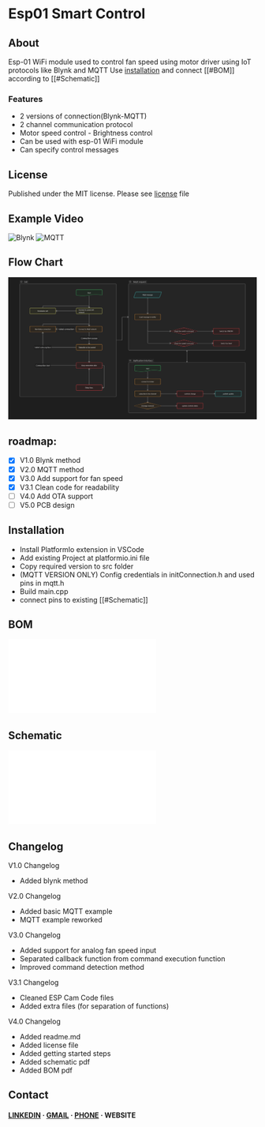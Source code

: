 # Esp01 Smart Control

## About

Esp-01 WiFi module used to control fan speed using motor driver using IoT protocols like Blynk and MQTT
Use [installation](#Installation) and connect [[#BOM]] according to [[#Schematic]]

### Features
- 2 versions of connection(Blynk-MQTT)
- 2 channel communication protocol
- Motor speed control - Brightness control 
- Can be used with esp-01 WiFi module
- Can specify control messages 

## License

Published under the MIT license. Please see [license](license.txt) file

## Example Video
![Blynk](https://github.com/user-attachments/assets/32c7c02d-c2f8-4455-8e3d-dadd16c209c2)
![MQTT](https://github.com/user-attachments/assets/6cf44402-19e3-4bf0-a1f2-715a8441f3bc)

## Flow Chart

![FlowChart](/media/Flowchart.png)

## roadmap:

- [x] V1.0 Blynk method
- [x] V2.0 MQTT method
- [x] V3.0 Add support for fan speed
- [x] V3.1 Clean code for readability
- [ ] V4.0 Add OTA support
- [ ] V5.0 PCB design

## Installation

- Install PlatformIo extension in VSCode
- Add existing Project at platformio.ini file
- Copy required version to src folder
- (MQTT VERSION ONLY) Config credentials in initConnection.h and used pins in mqtt.h
- Build main.cpp
- connect pins to existing [[#Schematic]]

## BOM

![BOM](/media/BOM.pdf)
## Schematic

![Schematic](/media/Schematic1.SchDoc.PDF)
## Changelog

V1.0 Changelog

- Added blynk method

V2.0 Changelog

- Added basic MQTT example
- MQTT example reworked

V3.0 Changelog

- Added support for analog fan speed input
- Separated callback function from command execution function
- Improved command detection method

V3.1 Changelog

- Cleaned ESP Cam Code files
- Added extra files (for separation of functions)

V4.0 Changelog

- Added readme.md
- Added license file
- Added getting started steps
- Added schematic pdf
- Added BOM pdf

## Contact

<h4>
    <a href="https://www.linkedin.com/in/abdelrahman-ay/">LINKEDIN</a>
  <span> · </span>
    <a href="mailto:abdelrahman20012016@gmail.com">GMAIL</a>
  <span> · </span>
    <a href="tel:+201283430167">PHONE</a>
  <span> · </span>
    <a>WEBSITE</a>
  </h4>

 
